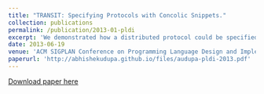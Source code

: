 ```yaml
---
title: "TRANSIT: Specifying Protocols with Concolic Snippets."
collection: publications
permalink: /publication/2013-01-pldi
excerpt: 'We demonstrated how a distributed protocol could be specified using a mix of protocol traces, incomplete protocol specifications and formal specifications expressed in linear temporal logic. This mixed specification was then compiled into a working protocol using program synthesis techniques.'
date: 2013-06-19
venue: 'ACM SIGPLAN Conference on Programming Language Design and Implementation, PLDI 2013, Seattle, WA, USA, June 16-19, 2013'
paperurl: 'http://abhishekudupa.github.io/files/audupa-pldi-2013.pdf'
---
```

[Download paper here](http://abhishekudupa.github.io/files/audupa-pldi-2013.pdf)
